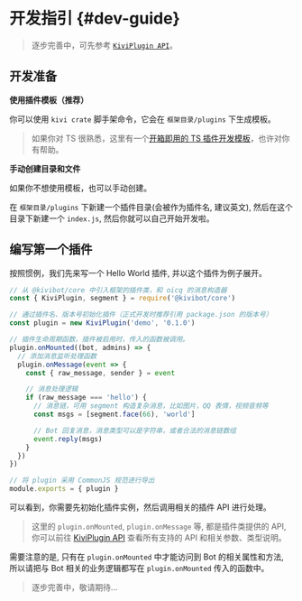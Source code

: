 # 开发指引 {#dev-guide}

> 逐步完善中，可先参考 [`KiviPlugin API`](/api/plugin)。

## 开发准备

**使用插件模板（推荐）**

你可以使用 `kivi crate` 脚手架命令，它会在 `框架目录/plugins` 下生成模板。

> 如果你对 TS 很熟悉，这里有一个[开箱即用的 TS 插件开发模板](https://github.com/KiviBotLab/kivibot-plugin-template-ts)，也许对你有帮助。

**手动创建目录和文件**

如果你不想使用模板，也可以手动创建。

在 `框架目录/plugins` 下新建一个插件目录(会被作为插件名, 建议英文), 然后在这个目录下新建一个 `index.js`, 然后你就可以自己开始开发啦。

## 编写第一个插件

按照惯例，我们先来写一个 Hello World 插件, 并以这个插件为例子展开。

```js
// 从 @kivibot/core 中引入框架的插件类，和 oicq 的消息构造器
const { KiviPlugin, segment } = require('@kivibot/core')

// 通过插件名、版本号初始化插件（正式开发时推荐引用 package.json 的版本号）
const plugin = new KiviPlugin('demo', '0.1.0')

// 插件生命周期函数，插件被启用时，传入的函数被调用。
plugin.onMounted((bot, admins) => {
  // 添加消息监听处理函数
  plugin.onMessage(event => {
    const { raw_message, sender } = event

    // 消息处理逻辑
    if (raw_message === 'hello') {
      // 消息链，可用 segment 构造复杂消息，比如图片，QQ 表情，视频音频等
      const msgs = [segment.face(66), 'world']

      // Bot 回复消息，消息类型可以是字符串，或者合法的消息链数组
      event.reply(msgs)
    }
  })
})

// 将 plugin 采用 CommonJS 规范进行导出
module.exports = { plugin }
```

可以看到，你需要先初始化插件实例，然后调用相关的插件 API 进行处理。

> 这里的 `plugin.onMounted`, `plugin.onMessage` 等, 都是插件类提供的 API, 你可以前往 [KiviPlugin API](/api/plugin) 查看所有支持的 API 和相关参数、类型说明。

需要注意的是, 只有在 `plugin.onMounted` 中才能访问到 Bot 的相关属性和方法, 所以请把与 Bot 相关的业务逻辑都写在 `plugin.onMounted` 传入的函数中。

> 逐步完善中，敬请期待...
